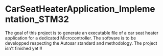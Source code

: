 # CarSeatHeaterApplication_Implementation_STM32
The goal of this project is to generate an executable file of a car seat heater application for a dedicated Microcontroller. The software is to be developped respecting the Autosar standard and methodology. The project isn't finished yet !!
